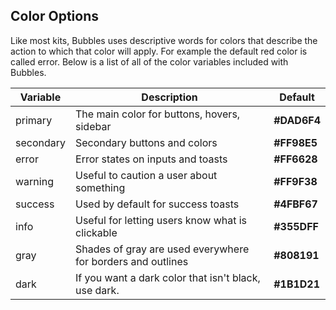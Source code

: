 ## Color Options

Like most kits, Bubbles uses descriptive words for colors that describe the action to which that color will apply. For example the default red color is called error. Below is a list of all of the color variables included with Bubbles.

<!-- prettier-ignore -->
| Variable  | Description                                                 | Default                                                  |
| --------- | ----------------------------------------------------------- | -------------------------------------------------------- |
| primary   | The main color for buttons, hovers, sidebar                 | <strong style="color:var(--primary);">#DAD6F4</strong>   |
| secondary | Secondary buttons and colors                                | <strong style="color:var(--secondary);">#FF98E5</strong> |
| error     | Error states on inputs and toasts                           | <strong style="color:var(--error);">#FF6628</strong>     |
| warning   | Useful to caution a user about something                    | <strong style="color:var(--warning);">#FF9F38</strong>   |
| success   | Used by default for success toasts                          | <strong style="color:var(--success);">#4FBF67</strong>   |
| info      | Useful for letting users know what is clickable             | <strong style="color:var(--info);">#355DFF</strong>      |
| gray      | Shades of gray are used everywhere for borders and outlines | <strong style="color:var(--gray);">#808191</strong>      |
| dark      | If you want a dark color that isn't black, use dark.        | <strong style="color:var(--dark);">#1B1D21</strong>      |

